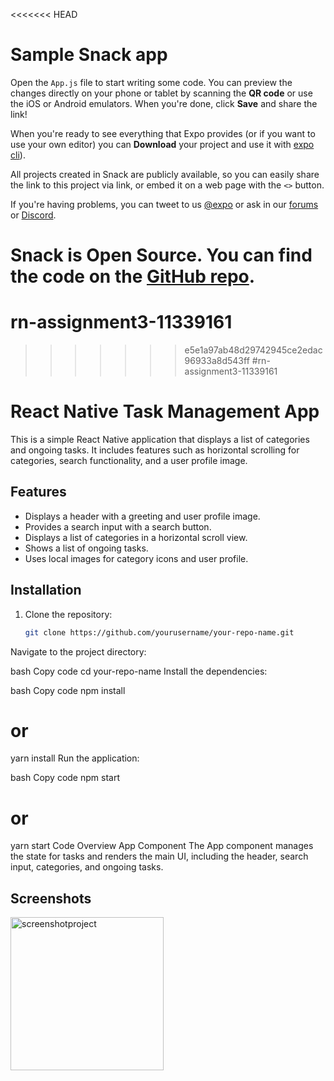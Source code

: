 <<<<<<< HEAD
# Sample Snack app

Open the `App.js` file to start writing some code. You can preview the changes directly on your phone or tablet by scanning the **QR code** or use the iOS or Android emulators. When you're done, click **Save** and share the link!

When you're ready to see everything that Expo provides (or if you want to use your own editor) you can **Download** your project and use it with [expo cli](https://docs.expo.dev/get-started/installation/#expo-cli)).

All projects created in Snack are publicly available, so you can easily share the link to this project via link, or embed it on a web page with the `<>` button.

If you're having problems, you can tweet to us [@expo](https://twitter.com/expo) or ask in our [forums](https://forums.expo.dev/c/expo-dev-tools/61) or [Discord](https://chat.expo.dev/).

Snack is Open Source. You can find the code on the [GitHub repo](https://github.com/expo/snack).
=======
# rn-assignment3-11339161
>>>>>>> e5e1a97ab48d29742945ce2edac96933a8d543ff
#rn-assignment3-11339161

# React Native Task Management App

This is a simple React Native application that displays a list of categories and ongoing tasks. It includes features such as horizontal scrolling for categories, search functionality, and a user profile image.

## Features

- Displays a header with a greeting and user profile image.
- Provides a search input with a search button.
- Displays a list of categories in a horizontal scroll view.
- Shows a list of ongoing tasks.
- Uses local images for category icons and user profile.

## Installation

1. Clone the repository:

   ```bash
   git clone https://github.com/yourusername/your-repo-name.git
Navigate to the project directory:

bash
Copy code
cd your-repo-name
Install the dependencies:

bash
Copy code
npm install
# or
yarn install
Run the application:

bash
Copy code
npm start
# or
yarn start
Code Overview
App Component
The App component manages the state for tasks and renders the main UI, including the header, search input, categories, and ongoing tasks.

## Screenshots

<img width="245" alt="screenshotproject" src="https://github.com/Nkyei900/rn-assignment3-11339161/assets/170177972/93138e82-7560-41b0-b75c-69a1b3e87f87">
